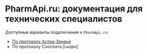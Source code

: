 # PharmApi.ru: документация для технических специалистов

Доступные варианты подключения к `PharmApi.ru`:

  * [По протоколу Астра-Зенека](/like)
  * По протоколу Сооплата  _[скоро]_